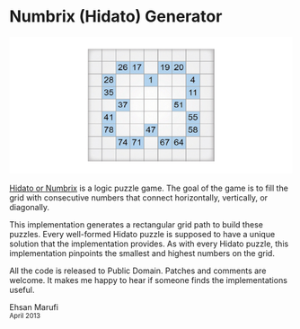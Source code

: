 # Numbrix (Hidato) Generator

![Numbrix Hidato](Numbrix-Hidato.png)

[Hidato or Numbrix](https://en.wikipedia.org/wiki/Hidato) is a logic puzzle game. The goal of the game is to fill the grid with consecutive numbers that connect horizontally, vertically, or diagonally.

This implementation generates a rectangular grid path to build these puzzles. Every well-formed Hidato puzzle is supposed to have a unique solution that the implementation provides. As with every Hidato puzzle, this implementation pinpoints the smallest and highest numbers on the grid.

All the code is released to Public Domain. Patches and comments are welcome.
It makes me happy to hear if someone finds the implementations useful.

Ehsan Marufi<br />
<sup>April 2013</sup>